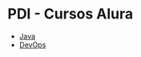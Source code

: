 # PDI - Cursos Alura

<ul>
  <li><a href="https://github.com/edvansanchoo/PDI/tree/main/Arquitetura_e_Design_de_Projetos_Java">Java</a> </li>
  <li><a href="https://github.com/edvansanchoo/PDI/tree/main/DevOps">DevOps</a> </li>
</ul>

